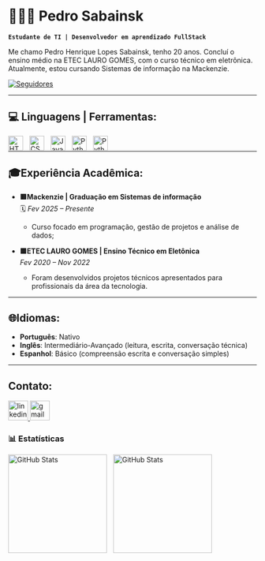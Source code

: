 # 👩🏻‍💻 Pedro Sabainsk

**`Estudante de TI | Desenvolvedor em aprendizado FullStack`**

Me chamo Pedro Henrique Lopes Sabainsk, tenho 20 anos. Concluí o ensino médio na ETEC LAURO GOMES, com o curso técnico em eletrônica. Atualmente, estou cursando Sistemas de informação na Mackenzie.

<p align="left">

  <a href="https://github.com/Pedr0Sabainsk?tab=followers">
        <img 
            alt="Seguidores" 
            title="Me siga no GitHub" 
            src="https://custom-icon-badges.demolab.com/github/followers/Pedr0Sabainsk?color=236ad3&labelColor=1155ba&style=for-the-badge&logo=github&label=Seguidores&logoColor=white"
        />
    </a>
</p>

---

## 💻 Linguagens | Ferramentas:

<img 
    align="left" 
    alt="HTML"
    title="HTML" 
    width="30px" 
    style="padding-right: 10px;" 
    src="https://cdn.jsdelivr.net/gh/devicons/devicon@latest/icons/html5/html5-original.svg" 
/>
<img 
    align="left" 
    alt="CSS" 
    title="CSS"
    width="30px" 
    style="padding-right: 10px;" 
    src="https://cdn.jsdelivr.net/gh/devicons/devicon@latest/icons/css3/css3-original.svg" 
/>
<img 
    align="left" 
    alt="JavaScript" 
    title="JavaScript"
    width="30px" 
    style="padding-right: 10px;" 
    src="https://cdn.jsdelivr.net/gh/devicons/devicon@latest/icons/javascript/javascript-original.svg" 
/>

<img 
    align="left" 
    alt="Python" 
    title="Python"
    width="30px" 
    style="padding-right: 10px;" 
    src="https://cdn.jsdelivr.net/gh/devicons/devicon@latest/icons/python/python-original.svg" 
/>

<img 
    align="left" 
    alt="Python" 
    title="Python"
    width="30px" 
    style="padding-right: 10px;" 
    src="https://cdn.jsdelivr.net/gh/devicons/devicon@latest/icons/swift/swift-original.svg"
/>

<br>

---

## 🎓Experiência Acadêmica:

- **🟥Mackenzie | Graduação em Sistemas de informação**  
 🗓️ *Fev 2025 – Presente*  
  - Curso focado em programação, gestão de projetos e análise de dados;   

- **🟩ETEC LAURO GOMES | Ensino Técnico em Eletônica**  
  *Fev 2020 – Nov 2022*  
  - Foram desenvolvidos projetos técnicos apresentados para profissionais da área da tecnologia.
 
---

 ## 🌐Idiomas:
 - **Português**: Nativo  
 - **Inglês**: Intermediário-Avançado (leitura, escrita, conversação técnica)  
 - **Espanhol**: Básico (compreensão escrita e conversação simples)

---

 ## Contato:

  <a href="https://www.linkedin.com/in/pedro-sabainsk-b56a8a351" target="_blank">
    <img src="https://img.shields.io/static/v1?message=LinkedIn&logo=linkedin&label=&color=0077B5&logoColor=white&labelColor=&style=for-the-badge" height="40" alt="linkedin logo"  />
  </a>
  <a href="mailto:pedrosabainsk34@gmail.com" target="_blank">
    <img src="https://img.shields.io/static/v1?message=Gmail&logo=gmail&label=&color=D14836&logoColor=white&labelColor=&style=for-the-badge" height="40" alt="gmail logo"  />
  </a>
</div>

### 📊 Estatísticas

<p>
  <img 
    align="left" 
    alt="GitHub Stats" 
    height="200" 
    style="padding-right: 10px;" 
    src="https://github-readme-stats.vercel.app/api?username=Pedr0Sabainsk&show_icons=true&theme=tokyonight&include_all_commits=true&locale=pt-br" 
  />

<img 
      align="left" 
      alt="GitHub Stats" 
      height="200" 
      src="https://github-readme-stats.vercel.app/api/top-langs/?username=Pedr0Sabainsk&theme=tokyonight&layout=compact&custom_title=Tecnologias&langs_count=9" 
  />

</p>
